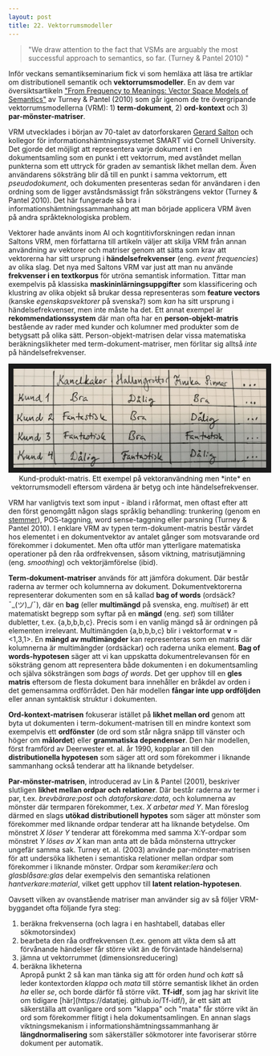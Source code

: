 ```yaml
---
layout: post
title: 22. Vektorrumsmodeller
---
```

>"We draw attention to the fact that VSMs are arguably the most successful approach to semantics, so far. (Turney & Pantel 2010)
"

Inför veckans semantikseminarium fick vi som hemläxa att läsa tre artiklar om distributionell semantik och **vektorrumsmodeller**. En av dem var översiktsartikeln ["From Frequency to Meanings: Vector Space Models of Semantics"](https://arxiv.org/abs/1003.1141) av Turney & Pantel (2010) som går igenom de tre övergripande vektorrumsmodellerna (VRM): 1) **term-dokument**, 2) **ord-kontext** och 3) **par-mönster-matriser**. 

VRM utvecklades i början av 70-talet av datorforskaren [Gerard Salton](https://en.wikipedia.org/wiki/Gerard_Salton) och kollegor för informationshämtningssystemet SMART vid Cornell University. Det gjorde det möjligt att representera varje dokument i en dokumentsamling som en punkt i ett vektorrum, med avståndet mellan punkterna som ett uttryck för graden av semantisk likhet mellan dem. Även användarens söksträng blir då till en punkt i samma vektorrum, ett *pseudodokument*, och dokumenten presenteras sedan för användaren i den ordning som de ligger avståndsmässigt från söksträngens vektor (Turney & Pantel 2010). Det här fungerade så bra i informationshämtningssammanhang att man började applicera VRM även på andra språkteknologiska problem.

Vektorer hade använts inom AI och kogntitivforskningen redan innan Saltons VRM, men författarna till artikeln väljer att skilja VRM från annan användning av vektorer och matriser genom att sätta som krav att vektorerna har sitt ursprung i **händelsefrekvenser** (eng. *event frequencies*) av olika slag. Det nya med Saltons VRM var just att man nu använde **frekvenser i en textkorpus** för utröna semantisk information. Tittar man exempelvis på klassiska **maskininlärningsuppgifter** som klassificering och klustring av olika objekt så brukar dessa representeras som **feature vectors** (kanske *egenskapsvektorer* på svenska?) som *kan* ha sitt ursprung i händelsefrekvenser, men inte måste ha det. Ett annat exempel är **rekommendationssystem** där man ofta har en **person-objekt-matris** bestående av rader med kunder och kolumner med produkter som de betygsatt på olika sätt. Person-objekt-matrisen delar vissa matematiska beräkningslikheter med term-dokument-matriser, men förlitar sig alltså *inte* på händelsefrekvenser. 

<p align="center">
<img src="/images/kund_produkt_matris.jpg" alt="Kund-produkt-matris" border="10" /> <br>
Kund-produkt-matris. Ett exempel på vektoranvändning men *inte* en vektorrumsmodell eftersom värdena är betyg och inte händelsefrekvenser.</p>

VRM har vanligtvis text som input - ibland i råformat, men oftast efter att den först genomgått någon slags språklig behandling: trunkering (genom en [stemmer](https://datatjej.github.io/Porter-stemmern/)), POS-taggning, word sense-taggning eller parsning (Turney & Pantel 2010). I enklare VRM av typen term-dokument-matris består värdet hos elementet i en dokumentvektor av antalet gånger som motsvarande ord förekommer i dokumentet. Men ofta utför man ytterligare matematiska operationer på den råa ordfrekvensen, såsom viktning, matrisutjämning (eng. *smoothing*) och vektorjämförelse (ibid). 

**Term-dokument-matriser** används för att jämföra dokument. Där består raderna av termer och kolumnerna av dokument. Dokumentvektorerna representerar dokumenten som en så kallad **bag of words** (ordsäck? ¯\_(ツ)_/¯), där en **bag** (eller **multimängd** på svenska, eng. *multiset*) är ett matematiskt begrepp som syftar på en **mängd** (eng. *set*) som tillåter dubletter, t.ex. {a,b,b,b,c}. Precis som i en vanlig mängd så är ordningen på elementen irrelevant. Multimängden {a,b,b,b,c} blir i vektorformat **v** = <1,3,1>. En **mängd av multimängder** kan representeras som en matris där kolumnerna är multimängder (ordsäckar) och raderna unika element. **Bag of words-hypotesen** säger att vi kan uppskatta dokumentrelevansen för en söksträng genom att representera både dokumenten i en dokumentsamling och själva söksträngen som *bags of words*. Det ger upphov till en **gles matris** eftersom de flesta dokument bara innehåller en bråkdel av orden i det gemensamma ordförrådet. Den här modellen **fångar inte upp ordföljden** eller annan syntaktisk struktur i dokumenten. 

**Ord-kontext-matrisen** fokuserar istället på **likhet mellan ord** genom att byta ut dokumenten i term-dokument-matrisen till en mindre kontext som exempelvis ett **ordfönster** (de ord som står några snäpp till vänster och höger om **målordet**) eller **grammatiska dependenser**. Den här modellen, först framförd av Deerwester et. al. år 1990, kopplar an till den **distributionella hypotesen** som säger att ord som förekommer i liknande sammanhang också tenderar att ha liknande betydelser.                                

**Par-mönster-matrisen**, introducerad av Lin & Pantel (2001), beskriver slutligen **likhet mellan ordpar och relationer**. Där består raderna av termer i par, t.ex. *brevbärare:post* och *dataforskare:data*, och kolumnerna av mönster där termparen förekommer, t.ex. *X arbetar med Y*. Man föreslog därmed en slags **utökad distributionell hypotes** som säger att mönster som förekommer med liknande ordpar tenderar att ha liknande betydelse. Om mönstret *X löser Y* tenderar att förekomma med samma X:Y-ordpar som mönstret *Y löses av X* kan man anta att de båda mönsterna uttrycker ungefär samma sak. Turney et. al. (2003) använde par-mönster-matrisen för att undersöka likheten i semantiska relationer mellan ordpar som förekommer i liknande mönster. Ordpar som *keramiker:lera* och *glasblåsare:glas* delar exempelvis den semantiska relationen *hantverkare:material*, vilket gett upphov till **latent relation-hypotesen**.   

Oavsett vilken av ovanstående matriser man använder sig av så följer VRM-byggandet ofta följande fyra steg:<br>
1) beräkna frekvenserna (och lagra i en hashtabell, databas eller sökmotorsindex)<br> 
2) bearbeta den råa ordfrekvensen (t.ex. genom att vikta dem så att förvånande händelser får större vikt än de förväntade händelserna)<br>
3) jämna ut vektorrummet (dimensionsreducering)<br>
4) beräkna likheterna<br>
Apropå punkt 2 så kan man tänka sig att för orden *hund* och *katt* så leder kontextorden *klappa* och *mata* till större semantisk likhet än orden *ha* eller *se*, och borde därför få större vikt. **Tf-idf**, som jag har skrivit lite om tidigare [här](https://datatjej. github.io/Tf-idf/), är ett sätt att säkerställa att ovanligare ord som "klappa" och "mata" får större vikt än ord som förekommer flitigt i hela dokumentsamlingen. En annan slags viktningsmekanism i informationshämtningssammanhang är **längdnormalisering** som säkerställer sökmotorer inte favoriserar större dokument per automatik.
